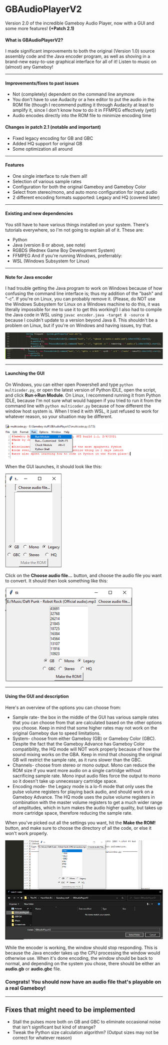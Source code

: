 # GBAudioPlayerV2
Version 2\.0 of the incredible Gameboy Audio Player, now with a GUI and some more features\! **\(\+Patch 2\.1\)**

#### What is GBAudioPlayerV2?
I made significant improvements to both the original (Version 1.0) source assembly code and the Java encoder program, as well as shoving in a brand\-new easy\-to\-use graphical interface for all of it\! Listen to music on \(almost\) any Gameboy\!

---

#### Improvements/fixes to past issues
- Not \(completely\) dependent on the command line anymore
- You don't have to use Audacity or a hex editor to put the audio in the ROM file \(though I recommend putting it through Audacity at least to amplify it, since I don't know how to do it in FFMPEG effectively \(yet\)\)
- Audio encodes directly into the ROM file to minimize encoding time

#### Changes in patch 2\.1 \(notable and important\)
- Fixed legacy encoding for GB and GBC
- Added HQ support for original GB
- Some optimization all around

---

#### Features
- One single interface to rule them all\!
- Selection of various sample rates
- Configuration for both the original Gameboy and Gameboy Color
- Select from stereo/mono, and auto mono configuration for input audio
- 2 different encoding formats supported: Legacy and HQ \(covered later\)

---

#### Existing and new dependencies
You still have to have various things installed on your system\. There's tutorials everywhere, so I'm not going to explain all of it\. These are:
- Python
- Java \(version 8 or above, see note\)
- RGBDS \(Rednex Game Boy Development System\)
- FFMPEG
And if you're running Windows, preferrably:
- WSL \(Windows Subsystem for Linux\)

---

#### Note for Java encoder
I had trouble getting the Java program to work on Windows because of how confusing the command line interface is; thus my addition of the "bash" and "\-c"\. If you're on Linux, you can probably remove it. \(Please, do NOT use the Windows Subsystem for Linux on a Windows machine to do this, it was literally impossible for me to use it to get this working\!\) I also had to compile the Java code in WSL using `javac encoder.java -target 8 -source 8` because I couldn't update to a version beyond Java 8\. This shouldn't be a problem on Linux, but if you're on Windows and having issues, try that\.

![Java change 1](/images/Screenshot%20(97).png)
![Java change 2](/images/Screenshot%20(98).png)

---

#### Launching the GUI
On Windows, you can either open Powershell and type `python multicoder.py`, or open the latest version of Python IDLE, open the script, and click **Run\->Run Module**\. On Linux, I recommend running it from Python IDLE, because I'm not sure what would happen if you tried to run it from the command line with `python multicoder.py` because of how different the window host system is\. When I tried it with WSL, it just refused to work for whatever reason, so your situation may be different\.

![Launching on Windows](/images/Screenshot%20(99).png)

When the GUI launches, it should look like this:

![Initial GUI screen](/images/Screenshot%20(100).png)

Click on the **Choose audio file\.\.\.** button, and choose the audio file you want to convert\. It should then look something like this:

![After choosing file](/images/Screenshot%20(101).png)

---

#### Using the GUI and description
Here's an overview of the options you can choose from:
- Sample rate\- the box in the middle of the GUI has various sample rates that you can choose from that are calculated based on the other options you choose\. Keep in mind that some higher rates may not work on the original Gameboy due to speed limitations\.
- System\- choose from either Gameboy \(GB\) or Gameboy Color \(GBC\)\. Despite the fact that the Gameboy Advance has Gameboy Color compatibility, the HQ mode will NOT work properly because of how the sound mixing works on the GBA\. Keep in mind that choosing the original GB will restrict the sample rate, as it runs slower than the GBC\.
- Channels\- choose from stereo or mono output\. Mono can reduce the ROM size if you want more audio on a single cartridge without sacrificing sample rate\. Mono input audio files force the output to mono so it doesn't take up unnecessary cartridge space\.
- Encoding mode\- the Legacy mode is a lo\-fi mode that only uses the pulse volume registers for playing back audio, and should work on a Gameboy Advance\. The HQ mode uses the pulse volume registers in combination with the master volume registers to get a much wider range of amplitudes, which in turn makes the audio higher quality, but takes up more cartridge space, therefore reducing the sample rate\.

When you've picked out all the settings you want, hit the **Make the ROM\!** button, and make sure to choose the directory of all the code, or else it won't work properly\.

![Directory](/images/Screenshot%20(102).png)

While the encoder is working, the window should stop responding\. This is because the Java encoder takes up the CPU processing the window would otherwise use\. When it's done encoding, the window should be back to normal, and depending on the system you chose, there should be either an **audio\.gb** or **audio\.gbc** file\.

### Congrats\! You should now have an audio file that's playable on a real Gameboy\!

---

## Fixes that might need to be implemented
- Stall the pulses more both on GB and GBC to eliminate occasional noise that isn't significant but kind of strange?
- Tweak the Python size calculation algorithm? \(Output sizes may not be correct for whatever reason\)

